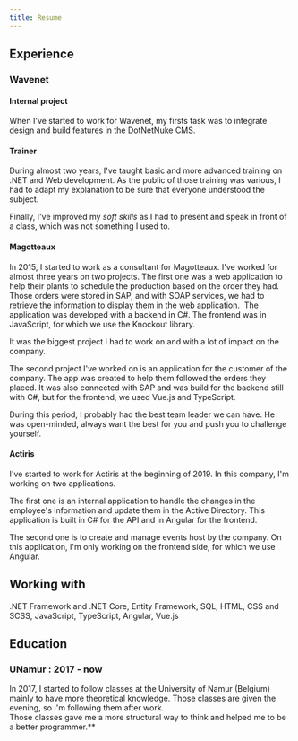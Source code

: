 ```yaml
---
title: Resume
---
```


## Experience
### Wavenet
#### Internal project
When I've started to work for Wavenet, my firsts task was to integrate design and build features in the DotNetNuke CMS. 

#### Trainer
During almost two years, I've taught basic and more advanced training on .NET and Web development. As the public of those training was various, I had to adapt my explanation to be sure that everyone understood the subject. 

Finally, I've improved my _soft skills_ as I had to present and speak in front of a class, which was not something I used to.

#### Magotteaux
In 2015, I started to work as a consultant for Magotteaux. I've worked for almost three years on two projects. The first one was a web application to help their plants to schedule the production based on the order they had. Those orders were stored in SAP, and with SOAP services, we had to retrieve the information to display them in the web application.
 The application was developed with a backend in C#. The frontend was in JavaScript, for which we use the Knockout library.

It was the biggest project I had to work on and with a lot of impact on the company.

The second project I've worked on is an application for the customer of the company. The app was created to help them followed the orders they placed. It was also connected with SAP and was build for the backend still with C#, but for the frontend, we used Vue.js and TypeScript.

During this period, I probably had the best team leader we can have. He was open-minded, always want the best for you and push you to challenge yourself.

#### Actiris
I've started to work for Actiris at the beginning of 2019. In this company, I'm working on two applications. 

The first one is an internal application to handle the changes in the employee's information and update them in the Active Directory. This application is built in C# for the API and in Angular for the frontend.

The second one is to create and manage events host by the company. On this application, I'm only working on the frontend side, for which we use Angular.

## Working with
.NET Framework and .NET Core, Entity Framework, SQL, HTML, CSS and SCSS, JavaScript, TypeScript, Angular, Vue.js

## Education
### UNamur : 2017 - now
In 2017, I started to follow classes at the University of Namur (Belgium) mainly to have more theoretical knowledge. Those classes are given the evening, so I'm following them after work.  
Those classes gave me a more structural way to think and helped me to be a better programmer.**
